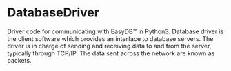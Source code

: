 # DatabaseDriver
Driver code for communicating with EasyDB™ in Python3. Database driver is the client software which provides an interface to database servers. The driver is in charge of sending and receiving data to and from the server, typically through TCP/IP. The data sent across the network are known as packets.
